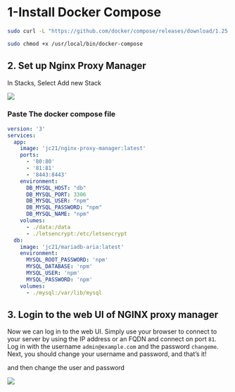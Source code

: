 

# 1-Install Docker Compose

````bash
sudo curl -L "https://github.com/docker/compose/releases/download/1.25.5/docker-compose-$(uname -s)-$(uname -m)" -o /usr/local/bin/docker-compose

sudo chmod +x /usr/local/bin/docker-compose
`````

## 2. Set up Nginx Proxy Manager

In Stacks, Select Add new Stack

![](Imagens/Pasted%20image%2020240611231710.png)

### Paste The docker compose file

````yaml
version: '3'
services:
  app:
    image: 'jc21/nginx-proxy-manager:latest'
    ports:
      - '80:80'
      - '81:81'
      - '8443:8443'
    environment:
      DB_MYSQL_HOST: "db"
      DB_MYSQL_PORT: 3306
      DB_MYSQL_USER: "npm"
      DB_MYSQL_PASSWORD: "npm"
      DB_MYSQL_NAME: "npm"
    volumes:
      - ./data:/data
      - ./letsencrypt:/etc/letsencrypt
  db:
    image: 'jc21/mariadb-aria:latest'
    environment:
      MYSQL_ROOT_PASSWORD: 'npm'
      MYSQL_DATABASE: 'npm'
      MYSQL_USER: 'npm'
      MYSQL_PASSWORD: 'npm'
    volumes:
      - ./mysql:/var/lib/mysql
`````


## 3. Login to the web UI of NGINX proxy manager

[](https://github.com/ChristianLempa/videos/tree/main/nginxproxymanager-tutorial#3-login-to-the-web-ui-of-nginx-proxy-manager)

Now we can log in to the web UI. Simply use your browser to connect to your server by using the IP address or an FQDN and connect on port `81`. Log in with the username `admin@example.com` and the password `changeme`. Next, you should change your username and password, and that’s it!

and then change the user and password

![](Pasted%20image%2020240612003831.png)

